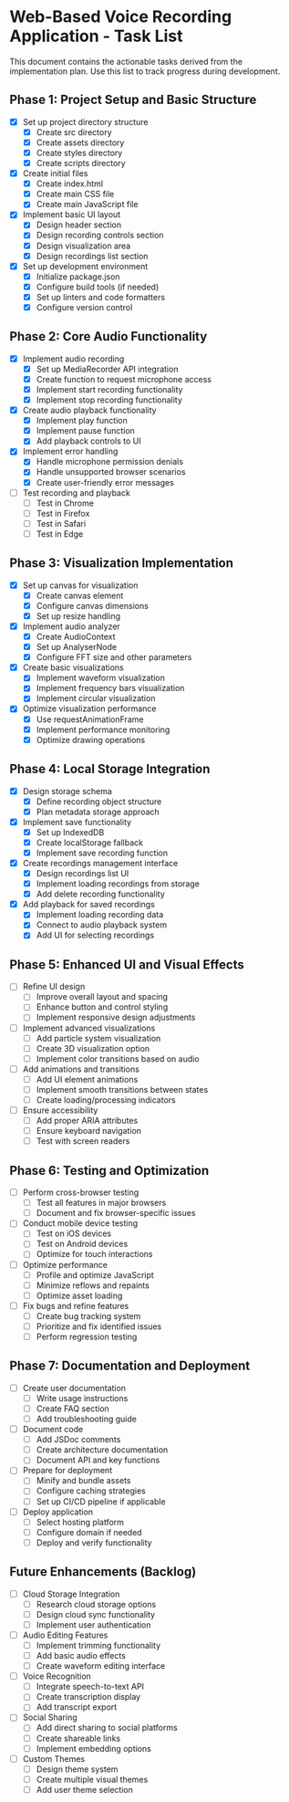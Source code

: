 # Web-Based Voice Recording Application - Task List

This document contains the actionable tasks derived from the implementation plan. Use this list to track progress during development.

## Phase 1: Project Setup and Basic Structure

- [x] Set up project directory structure
  - [x] Create src directory
  - [x] Create assets directory
  - [x] Create styles directory
  - [x] Create scripts directory
- [x] Create initial files
  - [x] Create index.html
  - [x] Create main CSS file
  - [x] Create main JavaScript file
- [x] Implement basic UI layout
  - [x] Design header section
  - [x] Design recording controls section
  - [x] Design visualization area
  - [x] Design recordings list section
- [x] Set up development environment
  - [x] Initialize package.json
  - [x] Configure build tools (if needed)
  - [x] Set up linters and code formatters
  - [x] Configure version control

## Phase 2: Core Audio Functionality

- [x] Implement audio recording
  - [x] Set up MediaRecorder API integration
  - [x] Create function to request microphone access
  - [x] Implement start recording functionality
  - [x] Implement stop recording functionality
- [x] Create audio playback functionality
  - [x] Implement play function
  - [x] Implement pause function
  - [x] Add playback controls to UI
- [x] Implement error handling
  - [x] Handle microphone permission denials
  - [x] Handle unsupported browser scenarios
  - [x] Create user-friendly error messages
- [ ] Test recording and playback
  - [ ] Test in Chrome
  - [ ] Test in Firefox
  - [ ] Test in Safari
  - [ ] Test in Edge

## Phase 3: Visualization Implementation

- [x] Set up canvas for visualization
  - [x] Create canvas element
  - [x] Configure canvas dimensions
  - [x] Set up resize handling
- [x] Implement audio analyzer
  - [x] Create AudioContext
  - [x] Set up AnalyserNode
  - [x] Configure FFT size and other parameters
- [x] Create basic visualizations
  - [x] Implement waveform visualization
  - [x] Implement frequency bars visualization
  - [x] Implement circular visualization
- [x] Optimize visualization performance
  - [x] Use requestAnimationFrame
  - [x] Implement performance monitoring
  - [x] Optimize drawing operations

## Phase 4: Local Storage Integration

- [x] Design storage schema
  - [x] Define recording object structure
  - [x] Plan metadata storage approach
- [x] Implement save functionality
  - [x] Set up IndexedDB
  - [x] Create localStorage fallback
  - [x] Implement save recording function
- [x] Create recordings management interface
  - [x] Design recordings list UI
  - [x] Implement loading recordings from storage
  - [x] Add delete recording functionality
- [x] Add playback for saved recordings
  - [x] Implement loading recording data
  - [x] Connect to audio playback system
  - [x] Add UI for selecting recordings

## Phase 5: Enhanced UI and Visual Effects

- [ ] Refine UI design
  - [ ] Improve overall layout and spacing
  - [ ] Enhance button and control styling
  - [ ] Implement responsive design adjustments
- [ ] Implement advanced visualizations
  - [ ] Add particle system visualization
  - [ ] Create 3D visualization option
  - [ ] Implement color transitions based on audio
- [ ] Add animations and transitions
  - [ ] Add UI element animations
  - [ ] Implement smooth transitions between states
  - [ ] Create loading/processing indicators
- [ ] Ensure accessibility
  - [ ] Add proper ARIA attributes
  - [ ] Ensure keyboard navigation
  - [ ] Test with screen readers

## Phase 6: Testing and Optimization

- [ ] Perform cross-browser testing
  - [ ] Test all features in major browsers
  - [ ] Document and fix browser-specific issues
- [ ] Conduct mobile device testing
  - [ ] Test on iOS devices
  - [ ] Test on Android devices
  - [ ] Optimize for touch interactions
- [ ] Optimize performance
  - [ ] Profile and optimize JavaScript
  - [ ] Minimize reflows and repaints
  - [ ] Optimize asset loading
- [ ] Fix bugs and refine features
  - [ ] Create bug tracking system
  - [ ] Prioritize and fix identified issues
  - [ ] Perform regression testing

## Phase 7: Documentation and Deployment

- [ ] Create user documentation
  - [ ] Write usage instructions
  - [ ] Create FAQ section
  - [ ] Add troubleshooting guide
- [ ] Document code
  - [ ] Add JSDoc comments
  - [ ] Create architecture documentation
  - [ ] Document API and key functions
- [ ] Prepare for deployment
  - [ ] Minify and bundle assets
  - [ ] Configure caching strategies
  - [ ] Set up CI/CD pipeline if applicable
- [ ] Deploy application
  - [ ] Select hosting platform
  - [ ] Configure domain if needed
  - [ ] Deploy and verify functionality

## Future Enhancements (Backlog)

- [ ] Cloud Storage Integration
  - [ ] Research cloud storage options
  - [ ] Design cloud sync functionality
  - [ ] Implement user authentication
- [ ] Audio Editing Features
  - [ ] Implement trimming functionality
  - [ ] Add basic audio effects
  - [ ] Create waveform editing interface
- [ ] Voice Recognition
  - [ ] Integrate speech-to-text API
  - [ ] Create transcription display
  - [ ] Add transcript export
- [ ] Social Sharing
  - [ ] Add direct sharing to social platforms
  - [ ] Create shareable links
  - [ ] Implement embedding options
- [ ] Custom Themes
  - [ ] Design theme system
  - [ ] Create multiple visual themes
  - [ ] Add user theme selection
